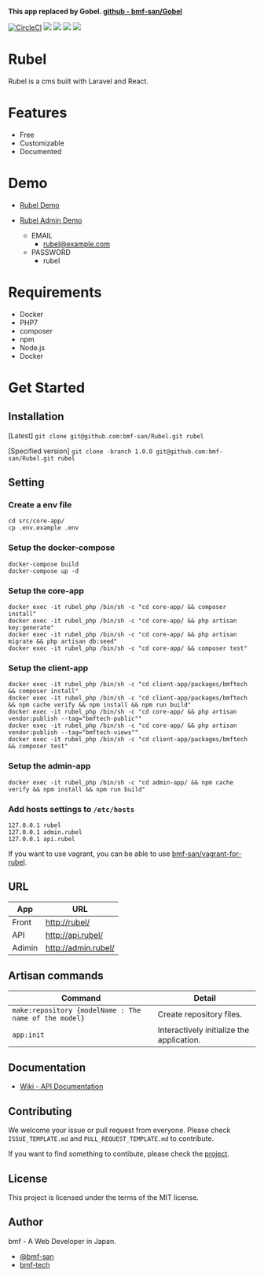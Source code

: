 **This app replaced by Gobel. [github - bmf-san/Gobel](https://github.com/bmf-san/Gobel)**

[![CircleCI](https://circleci.com/gh/bmf-san/Rubel.svg?style=svg)](https://circleci.com/gh/bmf-san/Rubel)
![](https://img.shields.io/github/issues/bmf-san/Rubel.svg)
![](https://img.shields.io/github/forks/bmf-san/Rubel.svg)
![](https://img.shields.io/github/stars/bmf-san/Rubel.svg)
![](https://img.shields.io/github/license/bmf-san/Rubel.svg)

# Rubel

Rubel is a cms built with Laravel and React.

# Features
- Free
- Customizable
- Documented

# Demo

-   [Rubel Demo](https://rubel.bmf-tech.com/)
-   [Rubel Admin Demo](https://rubel-admin.bmf-tech.com/login)

    - EMAIL
        - rubel@example.com
    - PASSWORD
        - rubel

# Requirements

-   Docker
-   PHP7
-   composer
-   npm
-   Node.js
-   Docker

# Get Started

## Installation

[Latest] `git clone git@github.com:bmf-san/Rubel.git rubel`

[Specified version] `git clone -branch 1.0.0 git@github.com:bmf-san/Rubel.git rubel`

## Setting

### Create a env file

    cd src/core-app/
    cp .env.example .env

### Setup the docker-compose

    docker-compose build
    docker-compose up -d

### Setup the core-app

    docker exec -it rubel_php /bin/sh -c "cd core-app/ && composer install"
    docker exec -it rubel_php /bin/sh -c "cd core-app/ && php artisan key:generate"
    docker exec -it rubel_php /bin/sh -c "cd core-app/ && php artisan migrate && php artisan db:seed"
    docker exec -it rubel_php /bin/sh -c "cd core-app/ && composer test"

### Setup the client-app

    docker exec -it rubel_php /bin/sh -c "cd client-app/packages/bmftech && composer install"
    docker exec -it rubel_php /bin/sh -c "cd client-app/packages/bmftech && npm cache verify && npm install && npm run build"
    docker exec -it rubel_php /bin/sh -c "cd core-app/ && php artisan vendor:publish --tag="bmftech-public""
    docker exec -it rubel_php /bin/sh -c "cd core-app/ && php artisan vendor:publish --tag="bmftech-views""
    docker exec -it rubel_php /bin/sh -c "cd client-app/packages/bmftech && composer test"

### Setup the admin-app

    docker exec -it rubel_php /bin/sh -c "cd admin-app/ && npm cache verify && npm install && npm run build"

### Add hosts settings to `/etc/hosts`

    127.0.0.1 rubel
    127.0.0.1 admin.rubel
    127.0.0.1 api.rubel

If you want to use vagrant, you can be able to use [bmf-san/vagrant-for-rubel](https://github.com/bmf-san/vagrant-for-rubel).

## URL

| App    | URL                   |
| ------ | --------------------- |
| Front  | <http://rubel/>       |
| API    | <http://api.rubel/>   |
| Adimin | <http://admin.rubel/> |

## Artisan commands

| Command                                               | Detail                                    |
| ----------------------------------------------------- | ----------------------------------------- |
| `make:repository {modelName : The name of the model}` | Create repository files.                  |
| `app:init`                                            | Interactively initialize the application. |

## Documentation

- [Wiki - API Documentation](https://github.com/bmf-san/laravel-react-blog-boilerplate/wiki/API-Documentation)

## Contributing

We welcome your issue or pull request from everyone. Please check `ISSUE_TEMPLATE.md` and `PULL_REQUEST_TEMPLATE.md` to contribute.

If you want to find something to contibute, please check the [project](https://github.com/bmf-san/Rubel/projects/1).

## License

This project is licensed under the terms of the MIT license.

## Author

bmf - A Web Developer in Japan.

-   [@bmf-san](https://twitter.com/bmf_san)
-   [bmf-tech](http://bmf-tech.com/)

